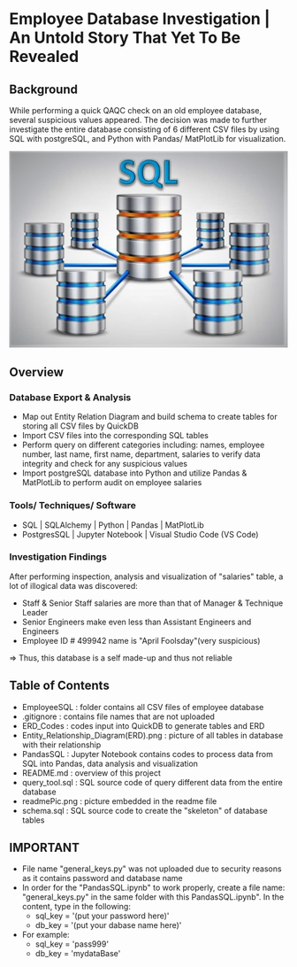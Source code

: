 # Employee Database Investigation | An Untold Story That Yet To Be Revealed
## Background
While performing a quick QAQC check on an old employee database, several suspicious values appeared. The decision was made to further investigate the entire database consisting of 6 different CSV files by using SQL with postgreSQL, and Python with Pandas/ MatPlotLib for visualization.  
  
  
![Image description](readmePic.jpg)  
  
  

## Overview
### Database Export & Analysis
 * Map out Entity Relation Diagram and build schema to create tables for storing all CSV files by QuickDB
 * Import CSV files into the corresponding SQL tables
 * Perform query on different categories including: names, employee number, last name, first name, department, salaries to verify data integrity and check for any suspicious values
 * Import postgreSQL database into Python and utilize Pandas & MatPlotLib to perform audit on employee salaries 
 
 ### Tools/ Techniques/ Software
 * SQL | SQLAlchemy | Python | Pandas | MatPlotLib
 * PostgresSQL | Jupyter Notebook | Visual Studio Code (VS Code)
 
 ### Investigation Findings
 After performing inspection, analysis and visualization of "salaries" table, a lot of illogical data was discovered:
* Staff & Senior Staff salaries are more than that of Manager & Technique Leader
* Senior Engineers make even less than Assistant Engineers and Engineers 
* Employee ID # 499942 name is "April Foolsday"(very suspicious)

=> Thus, this database is a self made-up and thus not reliable

## Table of Contents
* EmployeeSQL : folder contains all CSV files of employee database
* .gitignore : contains file names that are not uploaded
* ERD_Codes : codes input into QuickDB to generate tables and ERD
* Entity_Relationship_Diagram(ERD).png : picture of all tables in database with their relationship
* PandasSQL : Jupyter Notebook contains codes to process data from SQL into Pandas, data analysis and visualization
* README.md : overview of this project
* query_tool.sql : SQL source code of query different data from the entire database
* readmePic.png : picture embedded in the readme file
* schema.sql : SQL source code to create the "skeleton" of database tables

## IMPORTANT
* File name "general_keys.py" was not uploaded due to security reasons as it contains password and database name
* In order for the "PandasSQL.ipynb" to work properly, create a file name: "general_keys.py" in the same folder with this PandasSQL.ipynb". In the content, type in the following:  
    - sql_key = '(put your password here)'
    - db_key = '(put your dabase name here)'
* For example:  
    - sql_key = 'pass999'
    - db_key = 'mydataBase'
